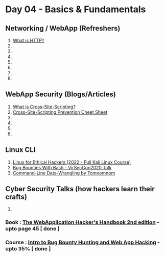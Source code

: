 # Day 04 - Basics & Fundamentals

## Networking / WebApp (Refreshers)
  1. [What is HTTP?](https://www.w3schools.com/whatis/whatis_http.asp)
  2. 
  3. 
  4. 
  5. 
  6. 
  7. 
  8. 

## WebApp Security (Blogs/Articles)
  1. [What is Cross-Site-Scripting?](https://owasp.org/www-community/attacks/xss/)
  2. [Cross-Site-Scripting Prevention Cheet Sheet](https://cheatsheetseries.owasp.org/cheatsheets/Cross_Site_Scripting_Prevention_Cheat_Sheet.html)
  3. 
  4. 
  5. 
  6. 

## Linux CLI
  1. [Linux for Ethical Hackers (2022 - Full Kali Linux Course)](https://www.youtube.com/watch?v=U1w4T03B30I)
  2. [Bug Bounties With Bash - VirSecCon2020 Talk](https://www.youtube.com/watch?v=s9w0KutMorE)
  3. [Command-Line Data-Wrangling by Tomnomnom](https://www.youtube.com/watch?v=QSq-aYYQpro)

## Cyber Security Talks (how hackers learn their crafts)
  1. 

### Book : [The WebApplication Hacker's Handbook 2nd edition](https://edu.anarcho-copy.org/Against%20Security%20-%20Self%20Security/Dafydd%20Stuttard,%20Marcus%20Pinto%20-%20The%20web%20application%20hacker's%20handbook_%20finding%20and%20exploiting%20security%20flaws-Wiley%20(2011).pdf) - upto page 45 [ done ]
### Course : [Intro to Bug Bounty Hunting and Web App Hacking](https://www.udemy.com/course/intro-to-bug-bounty-by-nahamsec/) - upto 35% [ done ]
